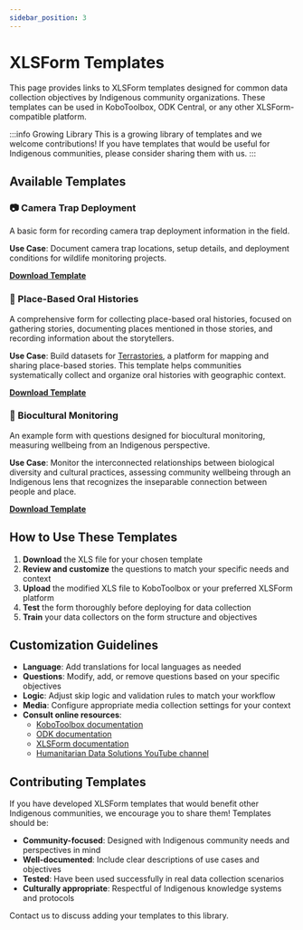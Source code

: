 ```yaml
---
sidebar_position: 3
---
```


# XLSForm Templates

This page provides links to XLSForm templates designed for common data collection objectives by Indigenous community organizations. These templates can be used in KoboToolbox, ODK Central, or any other XLSForm-compatible platform.

:::info Growing Library
This is a growing library of templates and we welcome contributions! If you have templates that would be useful for Indigenous communities, please consider sharing them with us.
:::

## Available Templates

### 📷 Camera Trap Deployment

A basic form for recording camera trap deployment information in the field.

**Use Case**: Document camera trap locations, setup details, and deployment conditions for wildlife monitoring projects.

**[Download Template](/docs/reference/integrated-tools/kobotoolbox/templates/camera_trap_deployment_(basic).xlsx/Camera%20trap%20basic.xlsx)**

### 💬 Place-Based Oral Histories

A comprehensive form for collecting place-based oral histories, focused on gathering stories, documenting places mentioned in those stories, and recording information about the storytellers.

**Use Case**: Build datasets for [Terrastories](https://terrastories.app), a platform for mapping and sharing place-based stories. This template helps communities systematically collect and organize oral histories with geographic context.

**[Download Template](/docs/reference/integrated-tools/kobotoolbox/templates/place-based_oral_histories_form.xlsx)**

### 🌿 Biocultural Monitoring

An example form with questions designed for biocultural monitoring, measuring wellbeing from an Indigenous perspective.

**Use Case**: Monitor the interconnected relationships between biological diversity and cultural practices, assessing community wellbeing through an Indigenous lens that recognizes the inseparable connection between people and place.

**[Download Template](/docs/reference/integrated-tools/kobotoolbox/templates/biocultural_monitoring_form.xlsx)**

## How to Use These Templates

1. **Download** the XLS file for your chosen template
2. **Review and customize** the questions to match your specific needs and context
3. **Upload** the modified XLS file to KoboToolbox or your preferred XLSForm platform
4. **Test** the form thoroughly before deploying for data collection
5. **Train** your data collectors on the form structure and objectives

## Customization Guidelines

- **Language**: Add translations for local languages as needed
- **Questions**: Modify, add, or remove questions based on your specific objectives
- **Logic**: Adjust skip logic and validation rules to match your workflow
- **Media**: Configure appropriate media collection settings for your context
- **Consult online resources**:
  - [KoboToolbox documentation](https://support.kobotoolbox.org/)
  - [ODK documentation](https://docs.getodk.org/form-design-intro/)
  - [XLSForm documentation](https://xlsform.org/)
  - [Humanitarian Data Solutions YouTube channel](https://www.youtube.com/@HumanitarianDataSolutions)

## Contributing Templates

If you have developed XLSForm templates that would benefit other Indigenous communities, we encourage you to share them! Templates should be:

- **Community-focused**: Designed with Indigenous community needs and perspectives in mind
- **Well-documented**: Include clear descriptions of use cases and objectives
- **Tested**: Have been used successfully in real data collection scenarios
- **Culturally appropriate**: Respectful of Indigenous knowledge systems and protocols

Contact us to discuss adding your templates to this library.
